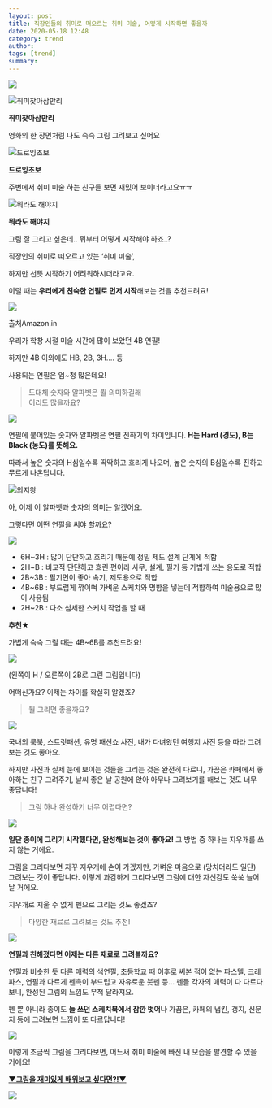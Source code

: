 ```yaml
---
layout: post
title: 직장인들의 취미로 떠오르는 취미 미술, 어떻게 시작하면 좋을까
date: 2020-05-18 12:48
category: trend
author: 
tags: [trend]
summary: 
---
```



  
![](https://img1.daumcdn.net/thumb/R720x0/?fname=https%3A%2F%2Ft1.daumcdn.net%2Fliveboard%2Ftaling%2F7ef5392afb2642d685fa4cacfa3e4429.png)

![취미찾아삼만리](https://t1.daumcdn.net/liveboard/taling/b5555976265e4cffb9657f1657d48df9.JPG)

**취미찾아삼만리**

영화의 한 장면처럼 나도 슥슥 그림 그려보고 싶어요  

![드로잉초보](https://t1.daumcdn.net/liveboard/taling/2b224eb90cb04fd3b0e30b81bfccc3a3.JPG)

**드로잉초보**

주변에서 취미 미술 하는 친구들 보면 재밌어 보이더라고요ㅠㅠ  

![뭐라도 해야지](https://t1.daumcdn.net/liveboard/taling/84bf9d6108d3433d86ece92e8534ff03.jpg)

**뭐라도 해야지**

그림 잘 그리고 싶은데.. 뭐부터 어떻게 시작해야 하죠..?  

직장인의 취미로 떠오르고 있는 ‘취미 미술’,

하지만 선뜻 시작하기 어려워하시더라고요.

  

이럴 때는  **우리에게 친숙한 연필로 먼저 시작**해보는 것을 추천드려요!

![](https://img1.daumcdn.net/thumb/R720x0/?fname=https%3A%2F%2Ft1.daumcdn.net%2Fliveboard%2Ftaling%2F8f7f8d69858f4c93bcc32e0f80730af0.jpg)

출처Amazon.in

우리가 학창 시절 미술 시간에 많이 보았던 4B 연필!

  

하지만 4B 이외에도 HB, 2B, 3H…. 등

사용되는 연필은 엄~청 많은데요!

> 도대체 숫자와 알파벳은 뭘 의미하길래  
> 이리도 많을까요?  

![](https://img1.daumcdn.net/thumb/R720x0/?fname=https%3A%2F%2Ft1.daumcdn.net%2Fliveboard%2Ftaling%2Ff924fd2263fe4e31906700d88f12be4b.png)

연필에 붙어있는 숫자와 알파벳은 연필 진하기의 차이입니다. **H는 Hard (경도), B는 Black (농도)를 뜻해요.**

  

따라서 높은 숫자의 H심일수록 딱딱하고 흐리게 나오며, 높은 숫자의 B심일수록 진하고 무르게 나온답니다.

![의지왕](https://t1.daumcdn.net/liveboard/emoticon/kakaofriends/v3/ryan/022.gif)

아, 이제 이 알파벳과 숫자의 의미는 알겠어요.

그렇다면 어떤 연필을 써야 할까요?

[![](https://img1.daumcdn.net/thumb/R720x0/?fname=https%3A%2F%2Ft1.daumcdn.net%2Fliveboard%2Ftaling%2F83685c1325b04f7eb70b8b0916123477.JPG)](https://taling.onelink.me/Z2Mx/8131a284)

-   6H~3H : 많이 단단하고 흐리기 때문에 정밀 제도 설계 단계에 적합
-   2H~B : 비교적 단단하고 흐린 편이라 사무, 설계, 필기 등 가볍게 쓰는 용도로 적합
-   2B~3B : 필기면이 좋아 속기, 제도용으로 적합
-   4B~6B : 부드럽게 깎이며 가벼운 스케치와 명함을 넣는데 적합하여 미술용으로 많이 사용됨
-   2H~2B : 다소 섬세한 스케치 작업을 할 때  
    

**추천★**

가볍게 슥슥 그릴 때는 4B~6B를 추천드려요!  

[![](https://img1.daumcdn.net/thumb/R720x0/?fname=https%3A%2F%2Ft1.daumcdn.net%2Fliveboard%2Ftaling%2F716cc22041434b5bbdfb91a4c8adc4f1.png)](https://taling.onelink.me/Z2Mx/8131a284)

(왼쪽이 H / 오른쪽이 2B로 그린 그림입니다)  

어떠신가요? 이제는 차이를 확실히 알겠죠?

> 뭘 그리면 좋을까요?  

![](https://img1.daumcdn.net/thumb/R720x0/?fname=https%3A%2F%2Ft1.daumcdn.net%2Fliveboard%2Ftaling%2F54edecb7ffc74466b00de1682a506236.png)

국내외 룩북, 스트릿패션, 유명 패션쇼 사진, 내가 다녀왔던 여행지 사진 등을 따라 그려보는 것도 좋아요.

  

하지만 사진과 실제 눈에 보이는 것들을 그리는 것은 완전히 다르니, 가끔은 카페에서 좋아하는 친구 그려주기, 날씨 좋은 날 공원에 앉아 아무나 그려보기를 해보는 것도 너무 좋답니다!

> 그림 하나 완성하기 너무 어렵다면?  

![](https://img1.daumcdn.net/thumb/R720x0/?fname=https%3A%2F%2Ft1.daumcdn.net%2Fliveboard%2Ftaling%2F7a3d7910e97340bd8207ab3d7e7776b9.png)

**일단 종이에 그리기 시작했다면, 완성해보는 것이 좋아요!**  그 방법 중 하나는 지우개를 쓰지 않는 거에요.

  

그림을 그리다보면 자꾸 지우개에 손이 가겠지만, 가벼운 마음으로 (망치더라도 일단) 그려보는 것이 좋답니다. 이렇게 과감하게 그리다보면 그림에 대한 자신감도 쑥쑥 늘어날 거에요.

  

지우개로 지울 수 없게 펜으로 그리는 것도 좋겠죠?

> 다양한 재료로 그려보는 것도 추천!  

[![](https://img1.daumcdn.net/thumb/R720x0/?fname=https%3A%2F%2Ft1.daumcdn.net%2Fliveboard%2Ftaling%2F072ed8640ce04c3f9ec8612e91f35753.png)](https://taling.onelink.me/Z2Mx/8131a284)

**연필과 친해졌다면 이제는 다른 재료로 그려볼까요?**  
  
연필과 비슷한 듯 다른 매력의 색연필, 초등학교 때 이후로 써본 적이 없는 파스텔, 크레파스, 연필과 다르게 펜촉이 부드럽고 자유로운 붓펜 등... 펜들 각자의 매력이 다 다르다보니, 완성된 그림의 느낌도 무척 달라져요.

  

펜 뿐 아니라 종이도  **늘 쓰던 스케치북에서 잠깐 벗어나**  가끔은, 카페의 냅킨, 갱지, 신문지 등에 그려보면 느낌이 또 다르답니다!

[![](https://img1.daumcdn.net/thumb/R720x0/?fname=https%3A%2F%2Ft1.daumcdn.net%2Fliveboard%2Ftaling%2Fefda12fde99c40669d23a7805648f006.png)](https://taling.onelink.me/Z2Mx/8131a284)

이렇게 조금씩 그림을 그리다보면, 어느새 취미 미술에 빠진 내 모습을 발견할 수 있을 거에요!

  

[**▼그림을 재미있게 배워보고 싶다면?!▼**](https://taling.onelink.me/Z2Mx/8131a284)  

[![](https://img1.daumcdn.net/thumb/R720x0/?fname=https%3A%2F%2Ft1.daumcdn.net%2Fliveboard%2Ftaling%2Fa134231a89b14583b2b7d93c3d78072b.JPG)](https://taling.onelink.me/Z2Mx/8131a284)